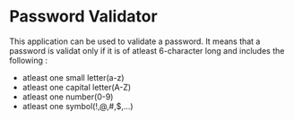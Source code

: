 # Password Validator
This application can be used to validate a password. It means that a password is validat only if it is of atleast 6-character long and 
includes the following : 
+ atleast one small letter(a-z)
+ atleast one capital letter(A-Z)
+ atleast one number(0-9)
+ atleast one symbol(!,@,#,$,...)
